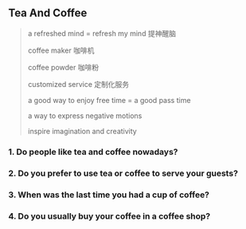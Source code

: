 ## Tea And Coffee

> a refreshed mind = refresh my mind 提神醒脑
>
> coffee maker 咖啡机
>
> coffee powder 咖啡粉
>
> customized service 定制化服务
>
> a good way to enjoy free time = a good pass time
>
> a way to express negative motions
>
> inspire imagination and creativity

### 1. Do people like tea and coffee nowadays?

### 2. Do you prefer to use tea or coffee to serve your guests?

### 3. When was the last time you had a cup of coffee?

### 4. Do you usually buy your coffee in a coffee shop?